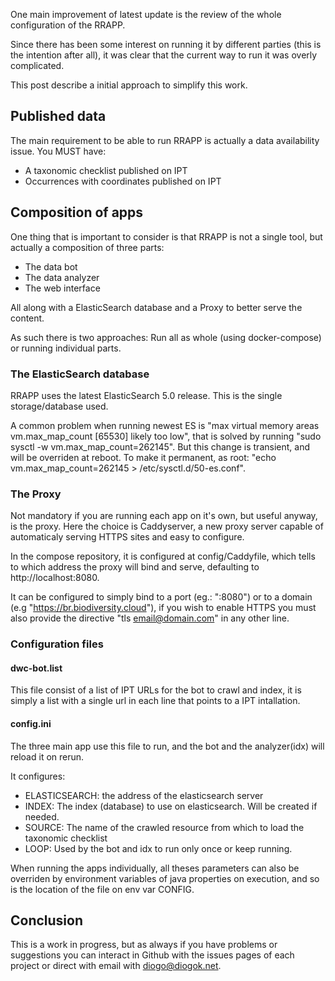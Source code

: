 
One main improvement of latest update is the review of the whole configuration of the RRAPP.

Since there has been some interest on running it by different parties (this is the intention after all), it was clear that the current way to run it was overly complicated.

This post describe a initial approach to simplify this work.

## Published data

The main requirement to be able to run RRAPP is actually a data availability issue. You MUST have:

- A taxonomic checklist published on IPT
- Occurrences with coordinates published on IPT

## Composition of apps

One thing that is important to consider is that RRAPP is not a single tool, but actually a composition of three parts:

- The data bot
- The data analyzer
- The web interface

All along with a ElasticSearch database and a Proxy to better serve the content.

As such there is two approaches: Run all as whole (using docker-compose) or running individual parts.

### The ElasticSearch database

RRAPP uses the latest ElasticSearch 5.0 release. This is the single storage/database used. 

A common problem when running newest ES is "max virtual memory areas vm.max\_map\_count [65530] likely too low", that is solved by running "sudo sysctl -w vm.max\_map\_count=262145". But this change is transient, and will be overriden at reboot. To make it permanent, as root: "echo vm.max\_map\_count=262145 > /etc/sysctl.d/50-es.conf".

### The Proxy

Not mandatory if you are running each app on it's own, but useful anyway, is the proxy. Here the choice is Caddyserver, a new proxy server capable of automaticaly serving HTTPS sites and easy to configure.

In the compose repository, it is configured at config/Caddyfile, which tells to which address the proxy will bind and serve, defaulting to http://localhost:8080.

It can be configured to simply bind to a port (eg.: ":8080") or to a domain (e.g "https://br.biodiversity.cloud"), if you wish to enable HTTPS you must also provide the directive "tls email@domain.com" in any other line.

### Configuration files

#### dwc-bot.list

This file consist of a list of IPT URLs for the bot to crawl and index, it is simply a list with a single url in each line that points to a IPT intallation.

#### config.ini

The three main app use this file to run, and the bot and the analyzer(idx) will reload it on rerun.

It configures:

- ELASTICSEARCH: the address of the elasticsearch server
- INDEX: The index (database) to use on elasticsearch. Will be created if needed.
- SOURCE: The name of the crawled resource from which to load the taxonomic checklist
- LOOP: Used by the bot and idx to run only once or keep running.

When running the apps individually, all theses parameters can also be overriden by environment variables of java properties on execution, and so is the location of the file on env var CONFIG.

## Conclusion

This is a work in progress, but as always if you have problems or suggestions you can interact in Github with the issues pages of each project or direct with email with diogo@diogok.net.

